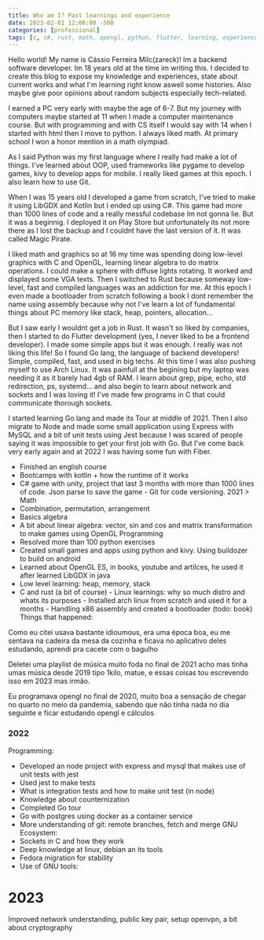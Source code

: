 ```yaml
---
title: Who am I? Past learnings and experience
date: 2023-02-01 12:00:00 -500
categories: [professional]
tags: [c, c#, rust, math, opengl, python, flutter, learning, experience]
---
```


Hello world! My name is Cássio Ferreira Milc(zareck)! Im a backend software developer. Im 18 years old at the time im writing this. I decided to create this blog to expose my knowledge and experiences, state about current works and what I'm learning right know aswell some histories. Also maybe give poor opinions about random subjects especially tech-related.

I earned a PC very early with maybe the age of 6-7. But my journey with computers maybe started at 11 when I made a computer maintenance course. But with programming and with CS itself I would say with 14 when I started with html then I move to python. I always liked math. At primary school I won a honor mention in a math olympiad.

As I said Python was my first language where I really had make a lot of things. I've learned about OOP, used frameworks like pygame to develop games, kivy to develop apps for mobile. I really liked games at this epoch.
I also learn how to use Git.

When I was 15 years old I developed a game from scratch, I've tried to make it using LibGDX and Kotlin but I ended up using C#. This game had more than 1000 lines of code and a really messful codebase Im not gonna lie. But it was a beginnig. I deployed it on Play Store but unfortunately its not more there as I lost the backup and I couldnt have the last version of it. It was called Magic Pirate.

I liked math and graphics so at 16 my time was spending doing low-level graphics with C and OpenGL, learning linear algebra to do matrix operations. I could make a sphere with diffuse lights rotating. It worked and displayed some VGA texts. Then I switched to Rust because someway low-level, fast and compiled languages was an addiction for me. At this epoch I even made a bootloader from scratch following a book I dont remember the name using assembly because why not I've learn a lot of fundamental things about PC memory like stack, heap, pointers, allocation...

But I saw early I wouldnt get a job in Rust. It wasn't so liked by companies, then I started to do Flutter development (yes, I never liked to be a frontend developer). I made some simple apps but it was enough. I really was not liking this life! So I found Go lang, the language of backend developers! Simple, compiled, fast, and used in big techs.
At this time I was also pushing myself to use Arch Linux. It was painfull at the begining but my laptop was needing it as it barely had 4gb of RAM. I learn about grep, pipe, echo, std redirection, ps, systemd...
and also begin to learn about network and sockets and I was loving it! I've made few programs in C that could communicate thorough sockets. 

I started learning Go lang and made its Tour at middle of 2021. Then I also migrate to Node and made some small application using Express with MySQL and a bit of unit tests using Jest because I was scared of people saying it was impossible to get your first job with Go. But I've come back very early again and at 2022 I was having some fun with Fiber.



- Finished an english course
- Bootcamps with kotlin + how the runtime of it works
- C# game with unity, project that last 3 months with more than 1000 lines of code. Json parse to save the game - Git for code versioning. 
2021 >
Math
- Combination, permutation, arrangement
- Basics algebra
- A bit about linear algebra: vector, sin and cos and
matrix transformation to make games using OpenGL
Programming
- Resolved more than 100 python exercises
- Created small games and apps using python and kivy. Using
buildozer to build on android
- Learned about OpenGL ES, in books, youtube and artilces, he used it after learned LibGDX in java
- Low level learning: heap, memory, stack
- C and rust (a bit of course) - Linux learnings: why so much distro and whats its purposes - Installed arch linux from scratch and used it for a months - Handling x86 assembly and created a bootloader (todo: book)
Things that happened:

Como eu citei usava bastante idioumous, era uma época boa, eu me sentava na cadeira da mesa da cozinha e ficava no aplicativo deles estudando, aprendi pra cacete com o bagulho

Deletei uma playlist de música muito foda no final de 2021 acho mas tinha umas música desde 2019 tipo 1kilo, matue, e essas coisas tou escrevendo isso em 2023 mas irmão.

Eu programava opengl no final de 2020, muito boa a sensação de chegar no quarto no meio da pandemia, sabendo que não tinha nada no dia seguinte e ficar estudando opengl e cálculos

### 2022
 Programming:
- Developed an node project with express and mysql that makes use of unit tests with jest
- Used jest to make tests
- What is integration tests and how to make unit test (in node)
- Knowledge about counternization
- Completed Go tour
- Go with postgres using docker as a container service
- More understanding of git: remote branches, fetch and merge
GNU Ecosystem:
- Sockets in C and how they work
- Deep knowledge at linux, debian an its tools
- Fedora migration for stability
- Use of GNU tools:
# 2023
Improved network understanding, public key pair, setup openvpn, a bit about cryptography
